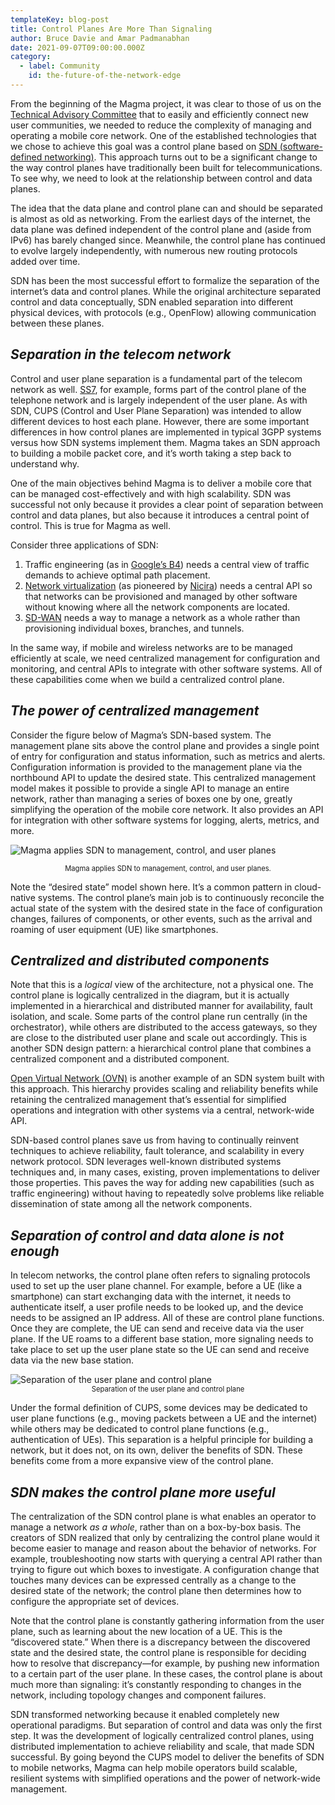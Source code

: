 ```yaml
---
templateKey: blog-post
title: Control Planes Are More Than Signaling
author: Bruce Davie and Amar Padmanabhan
date: 2021-09-07T09:00:00.000Z
category:
  - label: Community
    id: the-future-of-the-network-edge
---
```

From the beginning of the Magma project, it was clear to those of us on the [Technical Advisory Committee](https://www.magmacore.org/committee/tac) that to easily and efficiently connect new user communities, we needed to reduce the complexity of managing and operating a mobile core network. One of the established technologies that we chose to achieve this goal was a control plane based on [SDN (software-defined networking)](https://dl.acm.org/doi/abs/10.1145/2559899.2560327). This approach turns out to be a significant change to the way control planes have traditionally been built for telecommunications. To see why, we need to look at the relationship between control and data planes.

The idea that the data plane and control plane can and should be separated is almost as old as networking. From the earliest days of the internet, the data plane was defined independent of the control plane and (aside from IPv6) has barely changed since. Meanwhile, the control plane has continued to evolve largely independently, with numerous new routing protocols added over time.

SDN has been the most successful effort to formalize the separation of the internet’s data and control planes. While the original architecture separated control and data conceptually, SDN enabled separation into different physical devices, with protocols (e.g., OpenFlow) allowing communication between these planes.

## *Separation in the telecom network*

Control and user plane separation is a fundamental part of the telecom network as well. [SS7](https://en.wikipedia.org/wiki/Signalling_System_No._7), for example, forms part of the control plane of the telephone network and is largely independent of the user plane. As with SDN, CUPS (Control and User Plane Separation) was intended to allow different devices to host each plane. However, there are some important differences in how control planes are implemented in typical 3GPP systems versus how SDN systems implement them. Magma takes an SDN approach to building a mobile packet core, and it’s worth taking a step back to understand why.

One of the main objectives behind Magma is to deliver a mobile core that can be managed cost-effectively and with high scalability. SDN was successful not only because it provides a clear point of separation between control and data planes, but also because it introduces a central point of control. This is true for Magma as well.

Consider three applications of SDN:

1. Traffic engineering (as in [Google’s B4](https://queue.acm.org/detail.cfm?id=2856460)) needs a central view of traffic demands to achieve optimal path placement.
2. [Network virtualization](https://www.usenix.org/conference/nsdi14/technical-sessions/presentation/koponen) (as pioneered by [Nicira](https://www.wired.com/insights/2012/04/nicira-game-changer/)) needs a central API so that networks can be provisioned and managed by other software without knowing where all the network components are located.
3. [SD-WAN](https://sdn.systemsapproach.org/uses.html#software-defined-wans) needs a way to manage a network as a whole rather than provisioning individual boxes, branches, and tunnels.

In the same way, if mobile and wireless networks are to be managed efficiently at scale, we need centralized management for configuration and monitoring, and central APIs to integrate with other software systems. All of these capabilities come when we build a centralized control plane.

## *The power of centralized management*

Consider the figure below of Magma’s SDN-based system. The management plane sits above the control plane and provides a single point of entry for configuration and status information, such as metrics and alerts. Configuration information is provided to the management plane via the northbound API to update the desired state. This centralized management model makes it possible to provide a single API to manage an entire network, rather than managing a series of boxes one by one, greatly simplifying the operation of the mobile core network. It also provides an API for integration with other software systems for logging, alerts, metrics, and more.

![Magma applies SDN to management, control, and user planes](/img/1-Magma_Control-User-Plane.jpg "Magma applies SDN to management, control, and user planes")

<span style="text-align:center; font-size:0.8em;display:block;">Magma applies SDN to management, control, and user planes.</span>

Note the “desired state” model shown here. It’s a common pattern in cloud-native systems. The control plane’s main job is to continuously reconcile the actual state of the system with the desired state in the face of configuration changes, failures of components, or other events, such as the arrival and roaming of user equipment (UE) like smartphones.

## *Centralized and distributed components*

Note that this is a *logical* view of the architecture, not a physical one. The control plane is logically centralized in the diagram, but it is actually implemented in a hierarchical and distributed manner for availability, fault isolation, and scale. Some parts of the control plane run centrally (in the orchestrator), while others are distributed to the access gateways, so they are close to the distributed user plane and scale out accordingly. This is another SDN design pattern: a hierarchical control plane that combines a centralized component and a distributed component.

[Open Virtual Network (OVN)](https://sdn.systemsapproach.org/netvirt.html#example-system) is another example of an SDN system built with this approach. This hierarchy provides scaling and reliability benefits while retaining the centralized management that’s essential for simplified operations and integration with other systems via a central, network-wide API.

SDN-based control planes save us from having to continually reinvent techniques to achieve reliability, fault tolerance, and scalability in every network protocol. SDN leverages well-known distributed systems techniques and, in many cases, existing, proven implementations to deliver those properties. This paves the way for adding new capabilities (such as traffic engineering) without having to repeatedly solve problems like reliable dissemination of state among all the network components.

## *Separation of control and data alone is not enough*

In telecom networks, the control plane often refers to signaling protocols used to set up the user plane channel. For example, before a UE (like a smartphone) can start exchanging data with the internet, it needs to authenticate itself, a user profile needs to be looked up, and the device needs to be assigned an IP address. All of these are control plane functions. Once they are complete, the UE can send and receive data via the user plane. If the UE roams to a different base station, more signaling needs to take place to set up the user plane state so the UE can send and receive data via the new base station.

![Separation of the user plane and control plane](/img/2-Magma_Control-User-Plane.jpg "Separation of the user plane and control plane")
<span style="text-align:center; font-size:0.8em;display:block;">Separation of the user plane and control plane</span>

Under the formal definition of CUPS, some devices may be dedicated to user plane functions (e.g., moving packets between a UE and the internet) while others may be dedicated to control plane functions (e.g., authentication of UEs). This separation is a helpful principle for building a network, but it does not, on its own, deliver the benefits of SDN. These benefits come from a more expansive view of the control plane.

## *SDN makes the control plane more useful*

The centralization of the SDN control plane is what enables an operator to manage a network *as a whole*, rather than on a box-by-box basis. The creators of SDN realized that only by centralizing the control plane would it become easier to manage and reason about the behavior of networks. For example, troubleshooting now starts with querying a central API rather than trying to figure out which boxes to investigate. A configuration change that touches many devices can be expressed centrally as a change to the desired state of the network; the control plane then determines how to configure the appropriate set of devices.

Note that the control plane is constantly gathering information from the user plane, such as learning about the new location of a UE. This is the “discovered state.” When there is a discrepancy between the discovered state and the desired state, the control plane is responsible for deciding how to resolve that discrepancy—for example, by pushing new information to a certain part of the user plane. In these cases, the control plane is about much more than signaling: it’s constantly responding to changes in the network, including topology changes and component failures.

SDN transformed networking because it enabled completely new operational paradigms. But separation of control and data was only the first step. It was the development of logically centralized control planes, using distributed implementation to achieve reliability and scale, that made SDN successful. By going beyond the CUPS model to deliver the benefits of SDN to mobile networks, Magma can help mobile operators build scalable, resilient systems with simplified operations and the power of network-wide management.